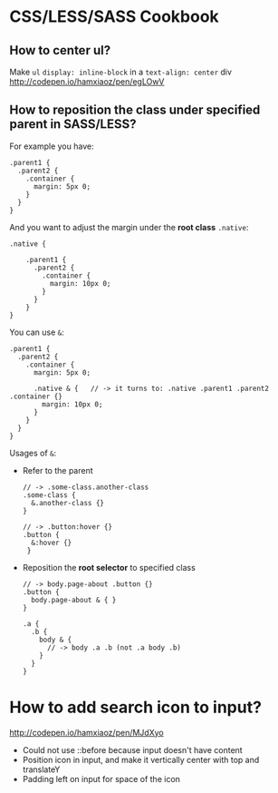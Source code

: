 # CSS/LESS/SASS Cookbook

## How to center ul?
Make `ul` `display: inline-block` in a `text-align: center` div 
http://codepen.io/hamxiaoz/pen/egLOwV

## How to reposition the class under specified parent in SASS/LESS?
For example you have:

```less
.parent1 {
  .parent2 {
    .container {
      margin: 5px 0;
    }
  }
}
```

And you want to adjust the margin under the **root class** `.native`:

```less
.native {

    .parent1 {
      .parent2 {
        .container {
          margin: 10px 0;
        }
      }
    }
}
```

You can use `&`:

```less
.parent1 {
  .parent2 {
    .container {
      margin: 5px 0;
      
      .native & {   // -> it turns to: .native .parent1 .parent2 .container {}
        margin: 10px 0;
      }
    }
  }
}
```

Usages of `&`:
- Refer to the parent

  ```less
  // -> .some-class.another-class
  .some-class {
    &.another-class {}
  }

  // -> .button:hover {}
  .button {
    &:hover {}
   }
  ```
  
- Reposition the **root selector** to specified class

  ```less
  // -> body.page-about .button {}
  .button {
    body.page-about & { }
  }
  
  .a {
    .b {
      body & {
        // -> body .a .b (not .a body .b)
      }
    }
  }
  ```

# How to add search icon to input?
http://codepen.io/hamxiaoz/pen/MJdXyo
- Could not use ::before because input doesn't have content
- Position icon in input, and make it vertically center with top and translateY
- Padding left on input for space of the icon
